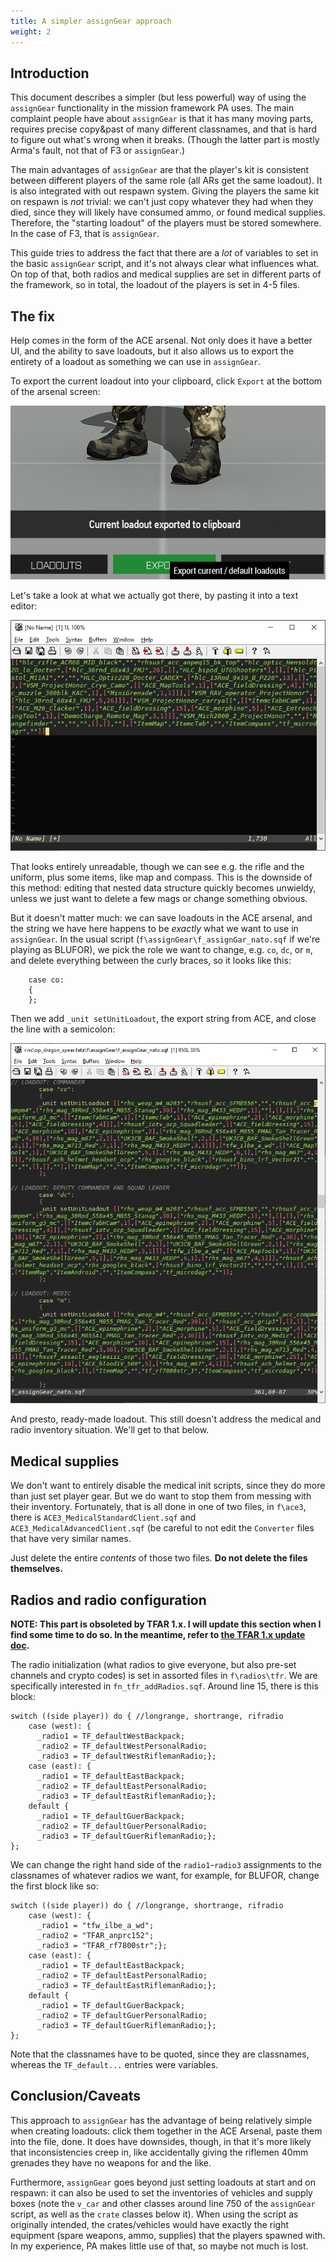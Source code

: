 ```yaml
---
title: A simpler assignGear approach
weight: 2
---
```

## Introduction

This document describes a simpler (but less powerful) way of using the
`assignGear` functionality in the mission framework PA uses. The main
complaint people have about `assignGear` is that it has many moving
parts, requires precise copy&past of many different classnames, and that
is hard to figure out what's wrong when it breaks. (Though the latter
part is mostly Arma's fault, not that of F3 or `assignGear`.)

The main advantages of `assignGear` are that the player's kit is
consistent between different players of the same role (all ARs get the
same loadout). It is also integrated with out respawn system. Giving the
players the same kit on respawn is *not* trivial: we can't just copy
whatever they had when they died, since they will likely have consumed
ammo, or found medical supplies. Therefore, the "starting loadout" of
the players must be stored somewhere. In the case of F3, that is
`assignGear`.

This guide tries to address the fact that there are a *lot* of variables
to set in the basic `assignGear` script, and it's not always clear what
influences what. On top of that, both radios and medical supplies are
set in different parts of the framework, so in total, the loadout of the
players is set in 4-5 files.

## The fix

Help comes in the form of the ACE arsenal. Not only does it have a
better UI, and the ability to save loadouts, but it also allows us to
export the entirety of a loadout as something we can use in
`assignGear`.

To export the current loadout into your clipboard, click `Export` at the
bottom of the arsenal screen:

<img src="arsenal_export.png">

Let's take a look at what we actually got there, by pasting it into a
text editor:

<img src="loadout_vim.png">

That looks entirely unreadable, though we can see e.g. the rifle and the
uniform, plus some items, like map and compass. This is the downside of this
method: editing that nested data structure quickly becomes unwieldy, unless we
just want to delete a few mags or change something obvious.

But it doesn't matter much: we can save loadouts in the ACE arsenal, and
the string we have here happens to be *exactly* what we want to use in
`assignGear`. In the usual script (`f\assignGear\f_assignGar_nato.sqf`
if we're playing as BLUFOR), we pick the role we want to change, e.g.
`co`, `dc`, or `m`, and delete everything between the curly braces, so
it looks like this:

```
    case co:
    {
    };
```

Then we add `_unit setUnitLoadout`, the export string from ACE, and
close the line with a semicolon:

<img src="assigngear.png">

And presto, ready-made loadout. This still doesn't address the medical
and radio inventory situation. We'll get to that below.

## Medical supplies

We don't want to entirely disable the medical init scripts, since they
do more than just set player gear. But we do want to stop them from
messing with their inventory. Fortunately, that is all done in one of
two files, in `f\ace3`, there is `ACE3_MedicalStandardClient.sqf` and
`ACE3_MedicalAdvancedClient.sqf` (be careful to not edit the `Converter`
files that have very similar names.

Just delete the entire *contents* of those two files. **Do not delete
the files themselves.**

## Radios and radio configuration

**NOTE: This part is obsoleted by TFAR 1.x. I will update this section
when I find some time to do so. In the meantime, refer to [the TFAR 1.x
update doc](../../mods/tfar1mm/).**

The radio initialization (what radios to give everyone, but also pre-set
channels and crypto codes) is set in assorted files in `f\radios\tfr`.
We are specifically interested in `fn_tfr_addRadios.sqf`. Around line
15, there is this block:

```
switch ((side player)) do { //longrange, shortrange, rifradio
    case (west): {
      _radio1 = TF_defaultWestBackpack;
      _radio2 = TF_defaultWestPersonalRadio;
      _radio3 = TF_defaultWestRiflemanRadio;};
    case (east): {
      _radio1 = TF_defaultEastBackpack;
      _radio2 = TF_defaultEastPersonalRadio;
      _radio3 = TF_defaultEastRiflemanRadio;};
    default {
      _radio1 = TF_defaultGuerBackpack;
      _radio2 = TF_defaultGuerPersonalRadio;
      _radio3 = TF_defaultGuerRiflemanRadio;};
};
```

We can change the right hand side of the `radio1`-`radio3` assignments
to the classnames of whatever radios we want, for example, for BLUFOR,
change the first block like so:

```
switch ((side player)) do { //longrange, shortrange, rifradio
    case (west): {
      _radio1 = "tfw_ilbe_a_wd";
      _radio2 = "TFAR_anprc152";
      _radio3 = "TFAR_rf7800str";};
    case (east): {
      _radio1 = TF_defaultEastBackpack;
      _radio2 = TF_defaultEastPersonalRadio;
      _radio3 = TF_defaultEastRiflemanRadio;};
    default {
      _radio1 = TF_defaultGuerBackpack;
      _radio2 = TF_defaultGuerPersonalRadio;
      _radio3 = TF_defaultGuerRiflemanRadio;};
};
```

Note that the classnames have to be quoted, since they are classnames,
whereas the `TF_default...` entries were variables.

## Conclusion/Caveats

This approach to `assignGear` has the advantage of being relatively simple when
creating loadouts: click them together in the ACE Arsenal, paste them into the
file, done. It does have downsides, though, in that it's more likely that
inconsistencies creep in, like accidentally giving the riflemen 40mm grenades
they have no weapons for and the like.

Furthermore, `assignGear` goes beyond just setting loadouts at start and on
respawn: it can also be used to set the inventories of vehicles and supply
boxes (note the `v_car` and other classes around line 750 of the `assignGear`
script, as well as the `crate` classes below it). When using the script as
originally intended, the crates/vehicles would have exactly the right equipment
(spare weapons, ammo, supplies) that the players spawned with. In my
experience, PA makes little use of that, so maybe not much is lost.


